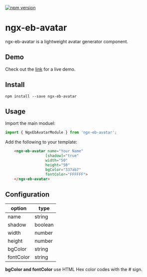 [![npm version](https://badge.fury.io/js/ngx-eb-avatar.svg)](https://badge.fury.io/js/ngx-eb-avatar)
# ngx-eb-avatar
ngx-eb-avatar is a lightweight avatar generator component.

## Demo
Check out the [link](https://angular-6t47u2.stackblitz.io) for a live demo.
## Install
```shell
npm install --save ngx-eb-avatar
```

## Usage
Import the main moduel:

```javascript
import { NgxEbAvatarModule } from 'ngx-eb-avatar';
```
Add the following to your template:

``` html
    <ngx-eb-avatar name="Your Name" 
                  [shadow]="true" 
                  width="50" 
                  height="50" 
                  bgColor="337ab7" 
                  fontColor="FFFFFF">
    </ngx-eb-avatar>
```
## Configuration

| option | type | 
| ------ | ---- | 
| name | string | 
| shadow | boolean |
| width | number |
| height | number |
| bgColor | string |
| fontColor | string |

**bgColor and fontColor** use HTML Hex color codes with the # sign.
